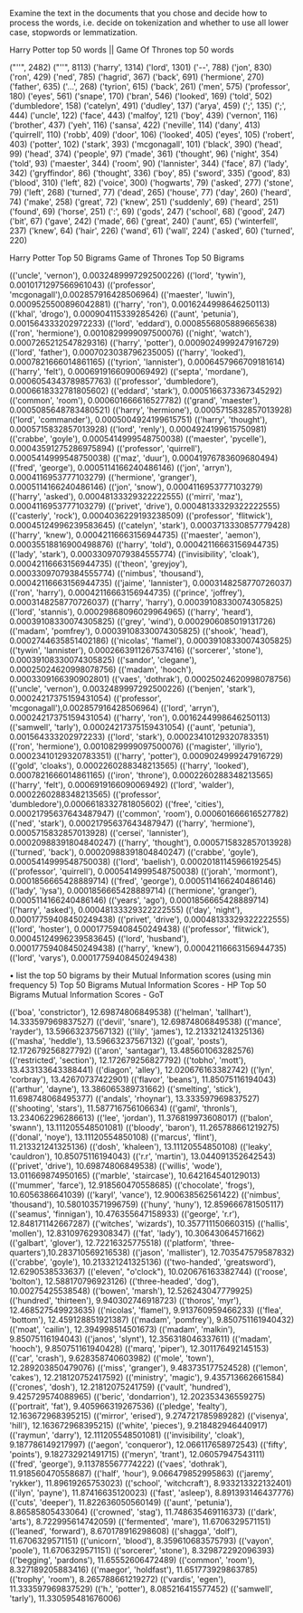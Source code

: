 Examine the text in the documents that you chose and decide how to process the words, i.e. decide on tokenization and whether to use all lower case, stopwords or lemmatization. 

Harry Potter top 50 words || Game Of Thrones top 50 words

("''", 2482) ("''", 8113)
('harry', 1314) ('lord', 1301)
('--', 788) ('jon', 830)
('ron', 429) ('ned', 785)
('hagrid', 367) ('back', 691)
('hermione', 270) ('father', 635)
('...', 268) ('tyrion', 615)
('back', 261) ('men', 575)
('professor', 180) ('eyes', 561)
('snape', 170) ('bran', 546)
('looked', 169) ('told', 502)
('dumbledore', 158) ('catelyn', 491)
('dudley', 137) ('arya', 459)
(';', 135) (';', 444)
('uncle', 122) ('face', 443)
('malfoy', 121) ('boy', 439)
('vernon', 116) ('brother', 437)
('yeh', 116) ('sansa', 422)
('neville', 114) ('dany', 413)
('quirrell', 110) ('robb', 409)
('door', 106) ('looked', 405)
('eyes', 105) ('robert', 403)
('potter', 102) ('stark', 393)
('mcgonagall', 101) ('black', 390)
('head', 99) ('head', 374)
('people', 97) ('made', 361)
('thought', 96) ('night', 354)
('told', 93) ('maester', 344)
('room', 90) ('lannister', 344)
('face', 87) ('lady', 342)
('gryffindor', 86) ('thought', 336)
('boy', 85) ('sword', 335)
('good', 83) ('blood', 310)
('left', 82) ('voice', 300)
('hogwarts', 79) ('asked', 277)
('stone', 79) ('left', 268)
('turned', 77) ('dead', 265)
('house', 77) ('day', 260)
('heard', 74) ('make', 258)
('great', 72) ('knew', 251)
('suddenly', 69) ('heard', 251)
('found', 69) ('horse', 251)
(':', 69) ('gods', 247)
('school', 68) ('good', 247)
('bit', 67) ('gave', 242)
('made', 66) ('great', 240)
('aunt', 65) ('winterfell', 237)
('knew', 64) ('hair', 226)
('wand', 61) ('wall', 224)
('asked', 60) ('turned', 220)

Harry Potter Top 50 Bigrams Game of Thrones Top 50 Bigrams

(('uncle', 'vernon'), 0.0032489997292500226) (('lord', 'tywin'), 0.0010171297566961043)
(('professor', 'mcgonagall'),0.002857916428506964)
(('maester', 'luwin'), 0.0009525500896042881)
(('harry', 'ron'), 0.0016244998646250113) (('khal', 'drogo'), 0.000904115339285426)
(('aunt', 'petunia'), 0.001564333202972233) (('lord', 'eddard'), 0.0008556805889665638)
(('ron', 'hermione'), 0.0010829999097500076) (('night', 'watch'), 0.0007265212547829316)
(('harry', 'potter'), 0.0009024999247916729) (('lord', 'father'), 0.0007023038796235005)
(('harry', 'looked'), 0.0007821666014861165) (('tyrion', 'lannister'), 0.0006457966709181614)
(('harry', 'felt'), 0.0006919166090069492) (('septa', 'mordane'), 0.0006054343789857763)
(('professor', 'dumbledore'), 0.0006618332781805602)
(('eddard', 'stark'), 0.0005166373367345292)
(('common', 'room'), 0.000601666616527782) (('grand', 'maester'), 0.0005085648783480521)
(('harry', 'hermione'), 0.0005715832857013928) (('lord', 'commander'), 0.0005004924199615751)
(('harry', 'thought'), 0.0005715832857013928) (('lord', 'renly'), 0.0004924199615750981)
(('crabbe', 'goyle'), 0.0005414999548750038) (('maester', 'pycelle'), 0.00043591275286975894)
(('professor', 'quirrell'), 0.0005414999548750038) (('maz', 'duur'), 0.00041976783609680494)
(('fred', 'george'), 0.0005114166240486146) (('jon', 'arryn'), 0.0004116953777103279)
(('hermione', 'granger'), 0.0005114166240486146) (('jon', 'snow'), 0.0004116953777103279)
(('harry', 'asked'), 0.00048133329322222555) (('mirri', 'maz'), 0.0004116953777103279)
(('privet', 'drive'), 0.00048133329322222555) (('casterly', 'rock'), 0.0004036229193238509)
(('professor', 'flitwick'), 0.00045124996239583645) (('catelyn', 'stark'), 0.0003713330857779428)
(('harry', 'knew'), 0.00042116663156944735) (('maester', 'aemon'), 0.00035518816900498876)
(('harry', 'told'), 0.00042116663156944735) (('lady', 'stark'), 0.00033097079384555774)
(('invisibility', 'cloak'), 0.00042116663156944735) (('theon', 'greyjoy'), 0.00033097079384555774)
(('nimbus', 'thousand'), 0.00042116663156944735) (('jaime', 'lannister'), 0.0003148258770726037)
(('ron', 'harry'), 0.00042116663156944735) (('prince', 'joffrey'), 0.0003148258770726037)
(('harry', 'harry'), 0.00039108330074305825) (('lord', 'stannis'), 0.00029868096029964965)
(('harry', 'heard'), 0.00039108330074305825) (('grey', 'wind'), 0.0002906085019131726)
(('madam', 'pomfrey'), 0.00039108330074305825) (('shook', 'head'), 0.0002744635851402186)
(('nicolas', 'flamel'), 0.00039108330074305825) (('tywin', 'lannister'), 0.0002663911267537416)
(('sorcerer', 'stone'), 0.00039108330074305825) (('sandor', 'clegane'), 0.00025024620998078756)
(('madam', 'hooch'), 0.0003309166390902801) (('vaes', 'dothrak'), 0.00025024620998078756)
(('uncle', 'vernon'), 0.0032489997292500226) (('benjen', 'stark'), 0.00024217375159431054)
(('professor', 'mcgonagall'),0.002857916428506964)
(('lord', 'arryn'), 0.00024217375159431054)
(('harry', 'ron'), 0.0016244998646250113) (('samwell', 'tarly'), 0.00024217375159431054)
(('aunt', 'petunia'), 0.001564333202972233) (('lord', 'stark'), 0.00023410129320783351)
(('ron', 'hermione'), 0.0010829999097500076) (('magister', 'illyrio'), 0.00023410129320783351)
(('harry', 'potter'), 0.0009024999247916729) (('gold', 'cloaks'), 0.0002260288348213565)
(('harry', 'looked'), 0.0007821666014861165) (('iron', 'throne'), 0.0002260288348213565)
(('harry', 'felt'), 0.0006919166090069492) (('lord', 'walder'), 0.0002260288348213565)
(('professor', 'dumbledore'),0.0006618332781805602)
(('free', 'cities'), 0.00021795637643487947)
(('common', 'room'), 0.000601666616527782) (('ned', 'stark'), 0.00021795637643487947)
(('harry', 'hermione'), 0.0005715832857013928) (('cersei', 'lannister'), 0.00020988391804840247)
(('harry', 'thought'), 0.0005715832857013928) (('turned', 'back'), 0.00020988391804840247)
(('crabbe', 'goyle'), 0.0005414999548750038) (('lord', 'baelish'), 0.00020181145966192545)
(('professor', 'quirrell'), 0.0005414999548750038) (('jorah', 'mormont'), 0.0001856665428889714)
(('fred', 'george'), 0.0005114166240486146) (('lady', 'lysa'), 0.0001856665428889714)
(('hermione', 'granger'), 0.0005114166240486146) (('years', 'ago'), 0.0001856665428889714)
(('harry', 'asked'), 0.00048133329322222555) (('day', 'night'), 0.00017759408450249438)
(('privet', 'drive'), 0.00048133329322222555) (('lord', 'hoster'), 0.00017759408450249438)
(('professor', 'flitwick'), 0.00045124996239583645) (('lord', 'husband'), 0.00017759408450249438)
(('harry', 'knew'), 0.00042116663156944735) (('lord', 'varys'), 0.00017759408450249438)

• list the top 50 bigrams by their Mutual Information scores (using min frequency 5)
Top 50 Bigrams Mutual Information Scores - HP Top 50 Bigrams Mutual Information Scores - GoT

(('boa', 'constrictor'), 12.69874806849538) (('helman', 'tallhart'), 14.333597969837527)
(('devil', 'snare'), 12.69874806849538) (('mance', 'rayder'), 13.59663237567132)
(('lily', 'james'), 12.213321241325136) (('masha', 'heddle'), 13.59663237567132)
(('goal', 'posts'), 12.172679256827792) (('aron', 'santagar'), 13.485601063282576)
(('restricted', 'section'), 12.172679256827792) (('tobho', 'mott'), 13.433133643388441)
(('diagon', 'alley'), 12.020676163382742) (('lyn', 'corbray'), 13.42670737422901)
(('flavor', 'beans'), 11.85075116194043) (('arthur', 'dayne'), 13.386065389731662)
(('smelting', 'stick'), 11.698748068495377) (('andals', 'rhoynar'), 13.333597969837527)
(('shooting', 'stars'), 11.587716756106634) (('gaml', 'thronls'), 13.234062296286613)
(('lee', 'jordan'), 11.376819973608017) (('balon', 'swann'), 13.111205548501081)
(('bloody', 'baron'), 11.265788661219275) (('donal', 'noye'), 13.11120554850108)
(('marcus', 'flint'), 11.213321241325136) (('dosh', 'khaleen'), 13.11120554850108)
(('leaky', 'cauldron'), 10.85075116194043) (('r.r', 'martin'), 13.044091352642543)
(('privet', 'drive'), 10.69874806849538) (('willis', 'wode'), 13.011669874950165)
(('marble', 'staircase'), 10.642164540129013) (('mummer', 'farce'), 12.918560470558685)
(('chocolate', 'frogs'), 10.6056386641039) (('karyl', 'vance'), 12.900638562561422)
(('nimbus', 'thousand'), 10.580103571996759) (('huny', 'huny'), 12.859666781505117)
(('seamus', 'finnigan'), 10.476355647158933) (('george', 'r.r'), 12.848171142667287)
(('witches', 'wizards'), 10.357711150660315) (('hallis', 'mollen'), 12.831097629308347)
(('fat', 'lady'), 10.30643064571662) (('galbart', 'glover'), 12.72216325775518)
(('platform', 'three-quarters'),10.283710569216538)
(('jason', 'mallister'), 12.703547579587832)
(('crabbe', 'goyle'), 10.213321241325136) (('two-handed', 'greatsword'), 12.6290538533637)
(('eleven', "o'clock"), 10.020676163382744) (('roose', 'bolton'), 12.588170796923126)
(('three-headed', 'dog'), 10.00275425538548) (('bowen', 'marsh'), 12.526243047779925)
(('hundred', 'thirteen'), 9.940302746918723) (('thoros', 'myr'), 12.468527549923635)
(('nicolas', 'flamel'), 9.913760959466233) (('flea', 'bottom'), 12.459128851921387)
(('madam', 'pomfrey'), 9.850751161940432) (('moat', 'cailin'), 12.394998514501673)
(('madam', 'malkin'), 9.85075116194043) (('janos', 'slynt'), 12.356318046337611)
(('madam', 'hooch'), 9.850751161940428) (('marq', 'piper'), 12.301176492145153)
(('car', 'crash'), 9.628358740603982) (('mole', 'town'), 12.289203850479076)
(('miss', 'granger'), 9.483735177524528) (('lemon', 'cakes'), 12.218120752417592)
(('ministry', 'magic'), 9.435713662661584) (('crones', 'dosh'), 12.21812075241759)
(('vault', 'hundred'), 9.425729574088965) (('beric', 'dondarrion'), 12.202353436559275)
(('portrait', 'fat'), 9.405966319267536) (('pledge', 'fealty'), 12.163672968395215)
(('mirror', 'erised'), 9.274721785989282) (('visenya', 'hill'), 12.163672968395215)
(('white', 'pieces'), 9.218482946440917) (('raymun', 'darry'), 12.111205548501081)
(('invisibility', 'cloak'), 9.187786149217997) (('aegon', 'conqueror'), 12.066117658972543)
(('fifty', 'points'), 9.182732921491715) (('meryn', 'trant'), 12.06057947543111)
(('fred', 'george'), 9.113785567774222) (('vaes', 'dothrak'), 11.918560470558687)
(('half', 'hour'), 9.066479852995863) (('jaremy', 'rykker'), 11.89619265753023)
(('school', 'witchcraft'), 8.933213322132401) (('ilyn', 'payne'), 11.87416635120023)
(('fast', 'asleep'), 8.891393146437776) (('cuts', 'deeper'), 11.822636050560149)
(('aunt', 'petunia'), 8.86585805433064) (('crowned', 'stag'), 11.748635469116373)
(('dark', 'arts'), 8.722995614742059) (('fermented', 'mare'), 11.6706329571151)
(('leaned', 'forward'), 8.670178916298608) (('shagga', 'dolf'), 11.6706329571151)
(('unicorn', 'blood'), 8.359610683575793) (('vayon', 'poole'), 11.6706329571151)
(('sorcerer', 'stone'), 8.329872292096393) (('begging', 'pardons'), 11.65552606472489)
(('common', 'room'), 8.327189205883416) (('maegor', 'holdfast'), 11.651773929863785)
(('trophy', 'room'), 8.265788661219272) (('vardis', 'egen'), 11.333597969837529)
(('h.', 'potter'), 8.085216415577452) (('samwell', 'tarly'), 11.330595481676006)
